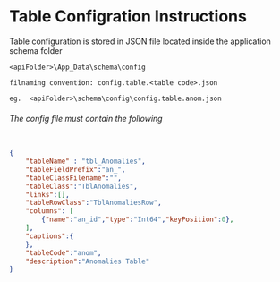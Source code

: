 # Table Configration Instructions

Table configuration is stored in JSON file located inside the application schema folder 
```  
<apiFolder>\App_Data\schema\config  

filnaming convention: config.table.<table code>.json

eg.  <apiFolder>\schema\config\config.table.anom.json
```

###### The config file must contain the following
```JSON

{
    "tableName" : "tbl_Anomalies",
    "tableFieldPrefix":"an_",
    "tableClassFilename":"",
    "tableClass":"TblAnomalies",
    "links":[],
    "tableRowClass":"TblAnomaliesRow",
    "columns": [
        {"name":"an_id","type":"Int64","keyPosition":0},
    ],
    "captions":{
    },
    "tableCode":"anom",
    "description":"Anomalies Table"
}
```
